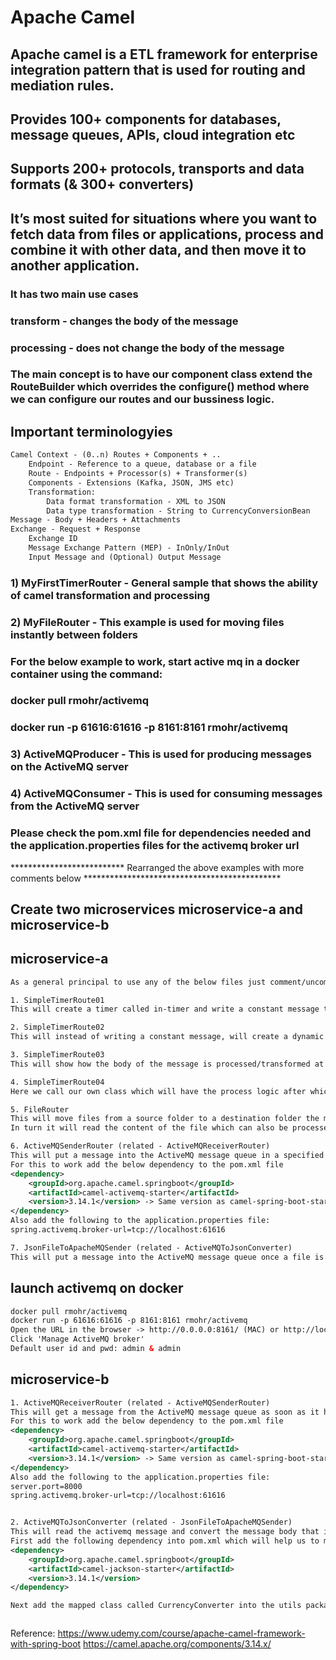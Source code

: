 # Apache Camel

## Apache camel is a ETL framework for enterprise integration pattern that is used for routing and mediation rules.
## Provides 100+ components for databases, message queues, APIs, cloud integration etc
## Supports 200+ protocols, transports and data formats (& 300+ converters) 

## It’s most suited for situations where you want to fetch data from files or applications, process and combine it with other data, and then move it to another application.

### It has two main use cases 
### transform - changes the body of the message 
### processing - does not change the body of the message

### The main concept is to have our component class extend the RouteBuilder which overrides the configure() method where we can configure our routes and our bussiness logic.  

## Important terminologyies
```xml
Camel Context - (0..n) Routes + Components + ..
	Endpoint - Reference to a queue, database or a file
	Route - Endpoints + Processor(s) + Transformer(s)
	Components - Extensions (Kafka, JSON, JMS etc)
	Transformation:
		Data format transformation - XML to JSON
		Data type transformation - String to CurrencyConversionBean
Message - Body + Headers + Attachments
Exchange - Request + Response
	Exchange ID
	Message Exchange Pattern (MEP) - InOnly/InOut
	Input Message and (Optional) Output Message
```

### 1) MyFirstTimerRouter - General sample that shows the ability of camel transformation and processing

### 2) MyFileRouter - This example is used for moving files instantly between folders 

### For the below example to work, start active mq in a docker container using the command:  
### docker pull rmohr/activemq
### docker run -p 61616:61616 -p 8161:8161 rmohr/activemq 

### 3) ActiveMQProducer - This is used for producing messages on the ActiveMQ server

### 4) ActiveMQConsumer - This is used for consuming messages from the ActiveMQ server

### Please check the pom.xml file for dependencies needed and the application.properties files for the activemq broker url


************************** Rearranged the above examples with more comments below *********************************************

## Create two microservices microservice-a and microservice-b

## microservice-a

```xml
As a general principal to use any of the below files just comment/uncomment the line containing @Component and run the application 

1. SimpleTimerRoute01 
This will create a timer called in-timer and write a constant message to the output log out-log

2. SimpleTimerRoute02
This will instead of writing a constant message, will create a dynamic message from a bean that will be written to the output log

3. SimpleTimerRoute03
This will show how the body of the message is processed/transformed at different stages from the time it is read to the time it is written to the log

4. SimpleTimerRoute04
Here we call our own class which will have the process logic after which we write it to the body of the message before sending it to the log

5. FileRouter
This will move files from a source folder to a destination folder the moment it is placed on the source folder. 
In turn it will read the content of the file which can also be processed/transformed if needed 

6. ActiveMQSenderRouter (related - ActiveMQReceiverRouter)
This will put a message into the ActiveMQ message queue in a specified duration set by the timer (queue must be created first on activemq)
For this to work add the below dependency to the pom.xml file
<dependency>
	<groupId>org.apache.camel.springboot</groupId>
	<artifactId>camel-activemq-starter</artifactId>
	<version>3.14.1</version> -> Same version as camel-spring-boot-starter that is already added
</dependency>
Also add the following to the application.properties file: 
spring.activemq.broker-url=tcp://localhost:61616

7. JsonFileToApacheMQSender (related - ActiveMQToJsonConverter)
This will put a message into the ActiveMQ message queue once a file is added into the directory called json inside the date folder. 


```

## launch activemq on docker 
```xml
docker pull rmohr/activemq
docker run -p 61616:61616 -p 8161:8161 rmohr/activemq
Open the URL in the browser -> http://0.0.0.0:8161/ (MAC) or http://localhost:8161/ (Windows)
Click 'Manage ActiveMQ broker'
Default user id and pwd: admin & admin

```

## microservice-b
```xml
1. ActiveMQReceiverRouter (related - ActiveMQSenderRouter)
This will get a message from the ActiveMQ message queue as soon as it has been put by the producer 
For this to work add the below dependency to the pom.xml file
<dependency>
	<groupId>org.apache.camel.springboot</groupId>
	<artifactId>camel-activemq-starter</artifactId>
	<version>3.14.1</version> -> Same version as camel-spring-boot-starter that is already added
</dependency>
Also add the following to the application.properties file: 
server.port=8000
spring.activemq.broker-url=tcp://localhost:61616


2. ActiveMQToJsonConverter (related - JsonFileToApacheMQSender)
This will read the activemq message and convert the message body that is received in a json format to the associated class file 
First add the following dependency into pom.xml which will help us to map the Json format that is received and convert it into a class 
<dependency>
	<groupId>org.apache.camel.springboot</groupId>
	<artifactId>camel-jackson-starter</artifactId>
	<version>3.14.1</version>
</dependency>

Next add the mapped class called CurrencyConverter into the utils package. This class is used for mapping the json body tha is received. 



```




Reference:
https://www.udemy.com/course/apache-camel-framework-with-spring-boot
https://camel.apache.org/components/3.14.x/
